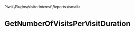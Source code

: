 <small>Piwik\Plugins\VisitorInterest\Reports\</small>

GetNumberOfVisitsPerVisitDuration
=================================
